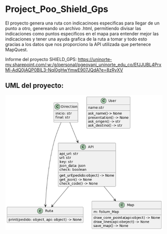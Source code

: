 # Project_Poo_Shield_Gps

El proyecto genera una ruta con indicacinoes especificas para llegar de un punto a otro, genereando un archivo .html, permitiendo divisar las indicaciones como puntos especificos en el mapa para entender mejor las indicaciones y tener una ayuda grafica de la ruta a tomar y todo esto gracias a los datos que nos proporciono la API utilizada que pertenece MapQuest.


Informe del proyecto SHIELD_GPS: https://uninorte-my.sharepoint.com/:w:/g/personal/pgeovani_uninorte_edu_co/EfJJUBL4PrxMl-AdQ0jAQP0BIL3-Nql0gHwYmwE907JQdA?e=8zRyXV


## UML del proyecto:

![alt text](https://github.com/Geovani29/Project_Poo_Shield_Gps/blob/main/UML_shieldGPS.png)
